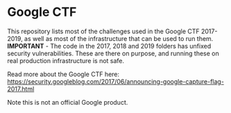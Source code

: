 # Google CTF

This repository lists most of the challenges used in the Google CTF 2017-2019, as well as most of the infrastructure that can be used to run them. **IMPORTANT** - The code in the 2017, 2018 and 2019 folders has unfixed security vulnerabilities. These are there on purpose, and running these on real production infrastructure is not safe.

Read more about the Google CTF here: https://security.googleblog.com/2017/06/announcing-google-capture-flag-2017.html

Note this is not an official Google product.
